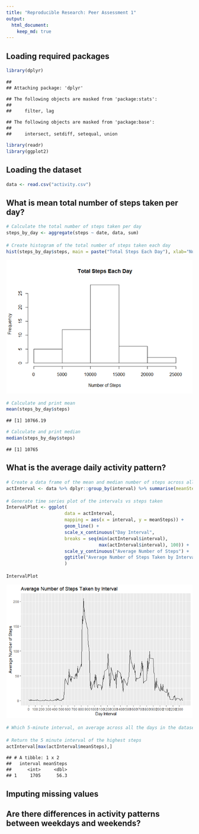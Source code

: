 ```yaml
---
title: "Reproducible Research: Peer Assessment 1"
output: 
  html_document:
    keep_md: true
---
```


## Loading required packages

```r
library(dplyr)
```

```
## 
## Attaching package: 'dplyr'
```

```
## The following objects are masked from 'package:stats':
## 
##     filter, lag
```

```
## The following objects are masked from 'package:base':
## 
##     intersect, setdiff, setequal, union
```

```r
library(readr)
library(ggplot2)
```

## Loading the dataset

```r
data <- read.csv("activity.csv")
```

## What is mean total number of steps taken per day?

```r
# Calculate the total number of steps taken per day
steps_by_day <- aggregate(steps ~ date, data, sum)

# Create histogram of the total number of steps taken each day
hist(steps_by_day$steps, main = paste("Total Steps Each Day"), xlab="Number of Steps")
```

![](Reproducable-Research---Project-1_files/figure-html/unnamed-chunk-3-1.png)<!-- -->

```r
# Calculate and print mean
mean(steps_by_day$steps)
```

```
## [1] 10766.19
```

```r
# Calculate and print median
median(steps_by_day$steps)
```

```
## [1] 10765
```

## What is the average daily activity pattern?


```r
# Create a data frame of the mean and median number of steps across all days
actInterval <- data %>% dplyr::group_by(interval) %>% summarise(meanSteps = mean(steps, na.rm = TRUE))

# Generate time series plot of the intervals vs steps taken
IntervalPlot <- ggplot(
                      data = actInterval, 
                      mapping = aes(x = interval, y = meanSteps)) + 
                      geom_line() + 
                      scale_x_continuous("Day Interval",
                      breaks = seq(min(actInterval$interval), 
                                   max(actInterval$interval), 100)) +
                      scale_y_continuous("Average Number of Steps") + 
                      ggtitle("Average Number of Steps Taken by Interval"
                      )

IntervalPlot
```

![](Reproducable-Research---Project-1_files/figure-html/unnamed-chunk-4-1.png)<!-- -->

```r
# Which 5-minute interval, on average across all the days in the dataset, contains the maximum number of steps?

# Return the 5 minute interval of the highest steps
actInterval[max(actInterval$meanSteps),]
```

```
## # A tibble: 1 x 2
##   interval meanSteps
##      <int>     <dbl>
## 1     1705      56.3
```

## Imputing missing values



## Are there differences in activity patterns between weekdays and weekends?
